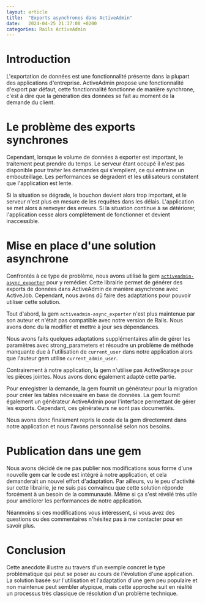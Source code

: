 ```yaml
---
layout: article
title:  "Exports asynchrones dans ActiveAdmin"
date:   2024-04-25 21:37:00 +0200
categories: Rails ActiveAdmin
---
```


# Introduction

L'exportation de données est une fonctionnalité présente dans la plupart
des applications d'entreprise. ActiveAdmin propose une fonctionnalité d'export
par défaut, cette fonctionnalité fonctionne de manière synchrone, c'est à dire
que la génération des données se fait au moment de la demande du client.

# Le problème des exports synchrones

Cependant, lorsque le volume de données à exporter est important,
le traitement peut prendre du temps. Le serveur étant occupé il n'est pas disponible
pour traiter les demandes qui s'empilent, ce qui entraine un embouteillage.
Les performances se dégradent et les utilisateurs constatent que l'application
est lente.

Si la situation se dégrade, le bouchon devient alors trop important,
et le serveur n'est plus en mesure de les requêtes dans les délais. L'application
se met alors à renvoyer des erreurs. Si la situation continue à se détériorer,
l'application cesse alors complètement de fonctionner et devient inaccessible.

# Mise en place d'une solution asynchrone

Confrontés à ce type de problème, nous avons utilisé
la gem [`activeadmin-async_exporter`](https://github.com/rootstrap/activeadmin-async_exporter)
pour y remédier. Cette librairie permet de générer des exports de données
dans ActiveAdmin de manière asynchrone avec ActiveJob. Cependant, nous avons
dû faire des adaptations pour pouvoir utiliser cette solution.

Tout d'abord, la gem `activeadmin-async_exporter` n'est plus maintenue
par son auteur et n'était pas compatible avec notre version de Rails.
Nous avons donc du la modifier et mettre à jour ses dépendances.

Nous avons faits quelques adaptations supplémentaires afin de gérer les
paramètres avec strong_parameters et résoudre un problème
de méthode manquante due à l'utilisation de `current_user` dans notre application
alors que l'auteur gem utilise `current_admin_user`.

Contrairement à notre application, la gem n'utilise pas ActiveStorage
pour les pièces jointes. Nous avons donc également adapté cette partie.

Pour enregistrer la demande, la gem fournit un générateur pour la migration
pour créer les tables nécessaire en base de données. La gem fournit également
un générateur ActiveAdmin pour l'interface permettant de gérer les exports.
Cependant, ces générateurs ne sont pas documentés.

Nous avons donc finalement repris le code de la gem directement dans notre
application et nous l'avons personnalisé selon nos besoins.

# Publication dans une gem

Nous avons décidé de ne pas publier nos modifications sous forme d'une nouvelle gem
car le code est intégré à notre application, et cela demanderait un nouvel effort d'adaptation.
Par ailleurs, vu le peu d'activité sur cette librairie, je ne suis pas convaincu
que cette solution réponde forcément à un besoin de la communauté. Même si ça s'est
révélé très utile pour améliorer les performances de notre application.

Néanmoins si ces modifications vous intéressent, si vous avez des questions
ou des commentaires n'hésitez pas à me contacter pour en savoir plus.

# Conclusion

Cette anecdote illustre au travers d'un exemple concret le type problématique
qui peut se poser au cours de l'évolution d'une application. La solution basée
sur l'utilisation et l'adaptation d'une gem peu populaire et non maintenue
peut sembler atypique, mais cette approche suit en réalité un processus très classique
de résolution d'un problème technique.
